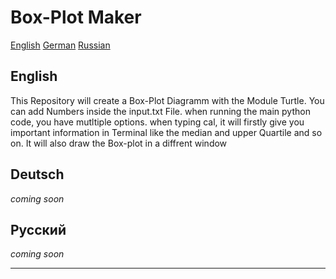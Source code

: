 # Box-Plot Maker

[English](English)
[German](Deutsch)
[Russian](Русский)

## **English**

This Repository will create a Box-Plot Diagramm with the Module Turtle. 
You can add Numbers inside the input.txt File.
when running the main python code, you have mutltiple options.
when typing cal, it will firstly give you important information in Terminal like the median 
and upper Quartile and so on. It will also draw the Box-plot in a diffrent window

## **Deutsch**

*coming soon*

## **Русский**

*coming soon*

---
